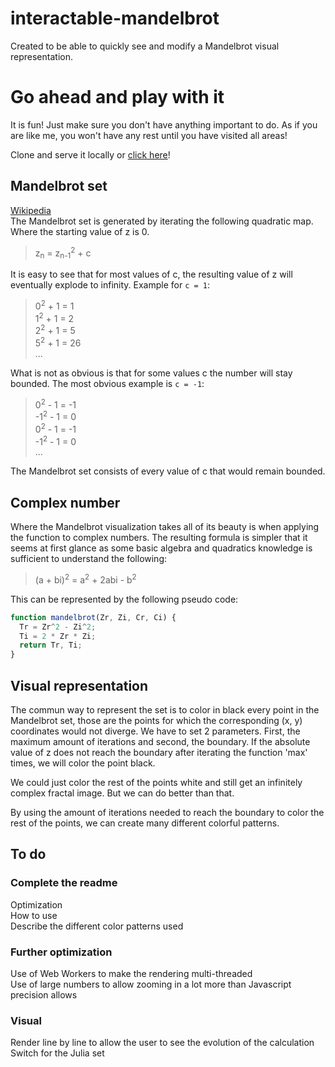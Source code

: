 # interactable-mandelbrot
Created to be able to quickly see and modify a Mandelbrot visual representation.

# Go ahead and play with it
It is fun! Just make sure you don't have anything important to do. As if you are like me, you won't have any rest until you have visited all areas!

Clone and serve it locally or [click here](https://cloutiermat.github.io/interactable-mandelbrot)!

## Mandelbrot set
[Wikipedia](https://en.wikipedia.org/wiki/Mandelbrot_set)  
The Mandelbrot set is generated by iterating the following quadratic map. Where the starting value of z is 0.

> z<sub>n</sub> = z<sub>n-1</sub><sup>2</sup> + c

It is easy to see that for most values of c, the resulting value of z will eventually explode to infinity. Example for `c = 1`:

> 0<sup>2</sup> + 1 = 1  
> 1<sup>2</sup> + 1 = 2  
> 2<sup>2</sup> + 1 = 5  
> 5<sup>2</sup> + 1 = 26  
> ...

What is not as obvious is that for some values c the number will stay bounded. The most obvious example is `c = -1`:

> 0<sup>2</sup> - 1 = -1  
> -1<sup>2</sup> - 1 = 0  
> 0<sup>2</sup> - 1 = -1  
> -1<sup>2</sup> - 1 = 0  
> ...

The Mandelbrot set consists of every value of c that would remain bounded.

## Complex number
Where the Mandelbrot visualization takes all of its beauty is when applying the function to complex numbers. The resulting formula is simpler that it seems at first glance as some basic algebra and quadratics knowledge is sufficient to understand the following:

> (a + bi)<sup>2</sup> = a<sup>2</sup> + 2abi - b<sup>2</sup>  

This can be represented by the following pseudo code:
```js
function mandelbrot(Zr, Zi, Cr, Ci) {
  Tr = Zr^2 - Zi^2;
  Ti = 2 * Zr * Zi;
  return Tr, Ti;
}
```

## Visual representation
The commun way to represent the set is to color in black every point in the Mandelbrot set, those are the points for which the corresponding (x, y) coordinates would not diverge. We have to set 2 parameters. First, the maximum amount of iterations and second, the boundary. If the absolute value of z does not reach the boundary after iterating the function 'max' times, we will color the point black.

We could just color the rest of the points white and still get an infinitely complex fractal image. But we can do better than that.

By using the amount of iterations needed to reach the boundary to color the rest of the points, we can create many different colorful patterns. 

## To do

### Complete the readme
Optimization  
How to use  
Describe the different color patterns used

### Further optimization
Use of Web Workers to make the rendering multi-threaded  
Use of large numbers to allow zooming in a lot more than Javascript precision allows

### Visual
Render line by line to allow the user to see the evolution of the calculation  
Switch for the Julia set
